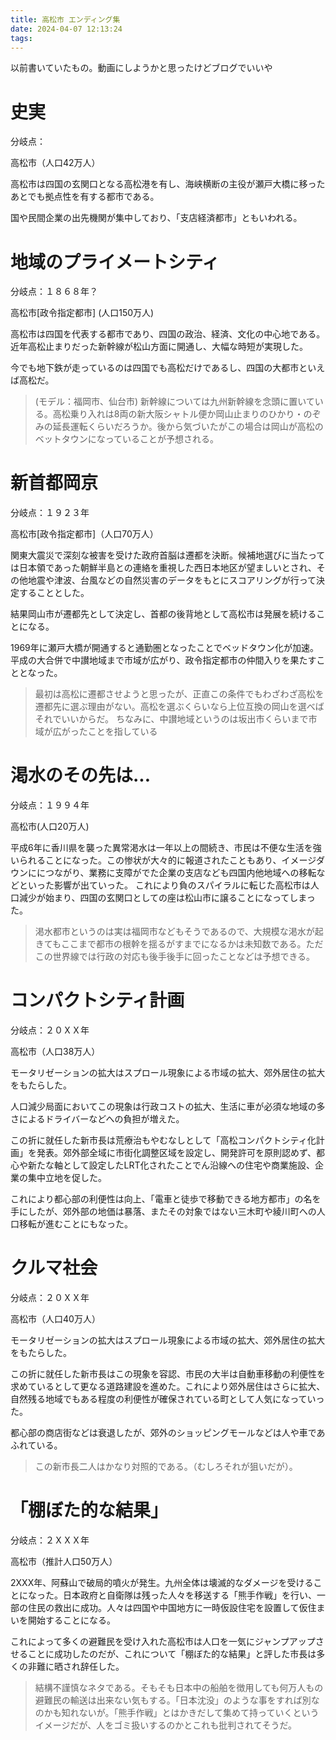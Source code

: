 ```yaml
---
title: 高松市 エンディング集
date: 2024-04-07 12:13:24
tags:
---
```



以前書いていたもの。動画にしようかと思ったけどブログでいいや


<!-- more -->

# 史実
分岐点：

高松市（人口42万人）

高松市は四国の玄関口となる高松港を有し、海峡横断の主役が瀬戸大橋に移ったあとでも拠点性を有する都市である。

国や民間企業の出先機関が集中しており、「支店経済都市」ともいわれる。


# 地域のプライメートシティ
分岐点：１８６８年？

高松市[政令指定都市] (人口150万人)

高松市は四国を代表する都市であり、四国の政治、経済、文化の中心地である。
近年高松止まりだった新幹線が松山方面に開通し、大幅な時短が実現した。

今でも地下鉄が走っているのは四国でも高松だけであるし、四国の大都市といえば高松だ。

> (モデル：福岡市、仙台市)
> 新幹線については九州新幹線を念頭に置いている。高松乗り入れは8両の新大阪シャトル便か岡山止まりのひかり・のぞみの延長運転くらいだろうか。後から気づいたがこの場合は岡山が高松のベットタウンになっていることが予想される。

# 新首都岡京
分岐点：１９２３年

高松市[政令指定都市]（人口70万人）

関東大震災で深刻な被害を受けた政府首脳は遷都を決断。候補地選びに当たっては日本領であった朝鮮半島との連絡を重視した西日本地区が望ましいとされ、その他地震や津波、台風などの自然災害のデータをもとにスコアリングが行って決定することとした。

結果岡山市が遷都先として決定し、首都の後背地として高松市は発展を続けることになる。

1969年に瀬戸大橋が開通すると通勤圏となったことでベッドタウン化が加速。平成の大合併で中讃地域まで市域が広がり、政令指定都市の仲間入りを果たすこととなった。

> 最初は高松に遷都させようと思ったが、正直この条件でもわざわざ高松を遷都先に選ぶ理由がない。高松を選ぶくらいなら上位互換の岡山を選べばそれでいいからだ。
> ちなみに、中讃地域というのは坂出市くらいまで市域が広がったことを指している

# 渇水のその先は...
分岐点：１９９４年

高松市(人口20万人)

平成6年に香川県を襲った異常渇水は一年以上の間続き、市民は不便な生活を強いられることになった。この惨状が大々的に報道されたこともあり、イメージダウンににつながり、業務に支障がでた企業の支店なども四国内他地域への移転などといった影響が出ていった。
これにより負のスパイラルに転じた高松市は人口減少が始まり、四国の玄関口としての座は松山市に譲ることになってしまった。

> 渇水都市というのは実は福岡市などもそうであるので、大規模な渇水が起きてもここまで都市の根幹を揺るがすまでになるかは未知数である。ただこの世界線では行政の対応も後手後手に回ったことなどは予想できる。

# コンパクトシティ計画
分岐点：２０ＸＸ年

高松市（人口38万人）

モータリゼーションの拡大はスプロール現象による市域の拡大、郊外居住の拡大をもたらした。

人口減少局面においてこの現象は行政コストの拡大、生活に車が必須な地域の多さによるドライバーなどへの負担が増えた。

この折に就任した新市長は荒療治もやむなしとして「高松コンパクトシティ化計画」を発表。郊外部全域に市街化調整区域を設定し、開発許可を原則認めず、都心や新たな軸として設定したLRT化されたことでん沿線への住宅や商業施設、企業の集中立地を促した。

これにより都心部の利便性は向上、「電車と徒歩で移動できる地方都市」の名を手にしたが、郊外部の地価は暴落、またその対象ではない三木町や綾川町への人口移転が進むことにもなった。

# クルマ社会
分岐点：２０ＸＸ年

高松市（人口40万人）

モータリゼーションの拡大はスプロール現象による市域の拡大、郊外居住の拡大をもたらした。

この折に就任した新市長はこの現象を容認、市民の大半は自動車移動の利便性を求めているとして更なる道路建設を進めた。これにより郊外居住はさらに拡大、自然残る地域でもある程度の利便性が確保されている町として人気になっていった。

都心部の商店街などは衰退したが、郊外のショッピングモールなどは人や車であふれている。

> この新市長二人はかなり対照的である。（むしろそれが狙いだが）。

# 「棚ぼた的な結果」
分岐点：２ＸＸＸ年

高松市（推計人口50万人）

2XXX年、阿蘇山で破局的噴火が発生。九州全体は壊滅的なダメージを受けることになった。日本政府と自衛隊は残った人々を移送する「熊手作戦」を行い、一部の住民の救出に成功。人々は四国や中国地方に一時仮設住宅を設置して仮住まいを開始することになる。

これによって多くの避難民を受け入れた高松市は人口を一気にジャンプアップさせることに成功したのだが、これについて「棚ぼた的な結果」と評した市長は多くの非難に晒され辞任した。

>  結構不謹慎なネタである。そもそも日本中の船舶を徴用しても何万人もの避難民の輸送は出来ない気もする。「日本沈没」のような事をすれば別なのかも知れないが。「熊手作戦」とはかきだして集めて持っていくというイメージだが、人をゴミ扱いするのかとこれも批判されてそうだ。
